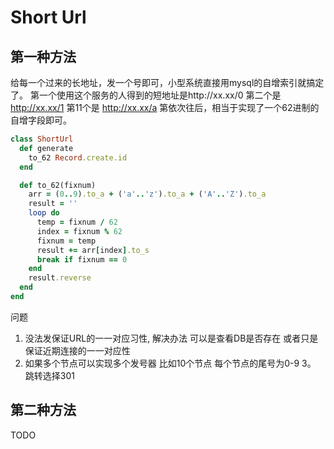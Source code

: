 # Short Url

## 第一种方法
给每一个过来的长地址，发一个号即可，小型系统直接用mysql的自增索引就搞定了。
第一个使用这个服务的人得到的短地址是http://xx.xx/0
第二个是 http://xx.xx/1 第11个是 http://xx.xx/a
第依次往后，相当于实现了一个62进制的自增字段即可。

```ruby
class ShortUrl
  def generate
    to_62 Record.create.id
  end

  def to_62(fixnum)
    arr = (0..9).to_a + ('a'..'z').to_a + ('A'..'Z').to_a
    result = ''
    loop do
      temp = fixnum / 62
      index = fixnum % 62
      fixnum = temp
      result += arr[index].to_s
      break if fixnum == 0
    end
    result.reverse
  end
end
```
问题
1. 没法发保证URL的一一对应习性, 解决办法 可以是查看DB是否存在 或者只是保证近期连接的一一对应性
2. 如果多个节点可以实现多个发号器 比如10个节点 每个节点的尾号为0-9
3。 跳转选择301

## 第二种方法
TODO